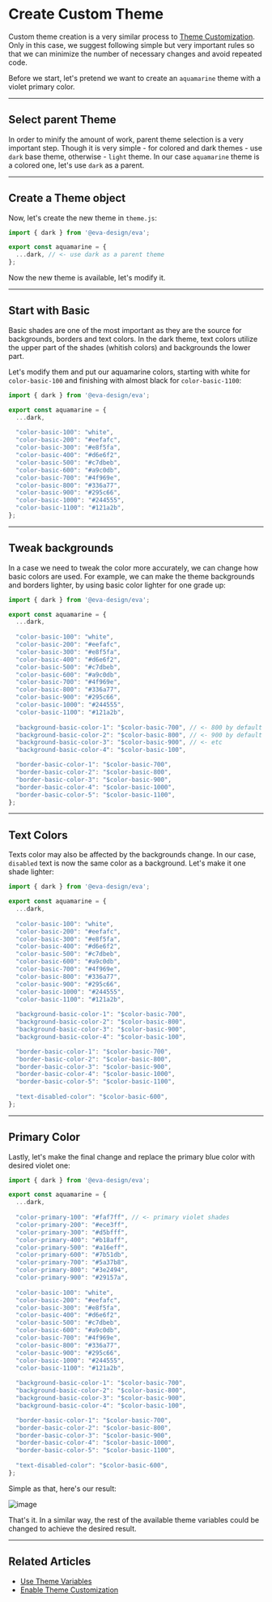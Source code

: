 # Create Custom Theme

Custom theme creation is a very similar process to [Theme Customization](docs/design-system/enable-customizable-theme).
Only in this case, we suggest following simple but very important rules so that we can minimize the number of necessary changes 
and avoid repeated code.

Before we start, let's pretend we want to create an `aquamarine` theme with a violet primary color. 
<hr>

## Select parent Theme

In order to minify the amount of work, parent theme selection is a very important step.
Though it is very simple - for colored and dark themes - use `dark` base theme, otherwise - `light` theme.
In our case `aquamarine` theme is a colored one, let's use `dark` as a parent.

<hr>

## Create a Theme object

Now, let's create the new theme in `theme.js`:

```js
import { dark } from '@eva-design/eva';

export const aquamarine = {
  ...dark, // <- use dark as a parent theme
};

```

Now the new theme is available, let's modify it.
<hr>

## Start with Basic

Basic shades are one of the most important as they are the source for backgrounds, borders and text colors.
In the dark theme, text colors utilize the upper part of the shades (whitish colors)
and backgrounds the lower part.

Let's modify them and put our aquamarine colors, starting with white for `color-basic-100` and finishing with almost black
for `color-basic-1100`:

```js
import { dark } from '@eva-design/eva';

export const aquamarine = {
  ...dark,
  
  "color-basic-100": "white",
  "color-basic-200": "#eefafc",
  "color-basic-300": "#e8f5fa",
  "color-basic-400": "#d6e6f2",
  "color-basic-500": "#c7dbeb",
  "color-basic-600": "#a9c0db",
  "color-basic-700": "#4f969e",
  "color-basic-800": "#336a77",
  "color-basic-900": "#295c66",
  "color-basic-1000": "#244555",
  "color-basic-1100": "#121a2b",
};
```

<hr>

## Tweak backgrounds

In a case we need to tweak the color more accurately, we can change how basic colors are used.
For example, we can make the theme backgrounds and borders lighter, by using basic color lighter for one grade up:  

```js
import { dark } from '@eva-design/eva';

export const aquamarine = {
  ...dark,
  
  "color-basic-100": "white",
  "color-basic-200": "#eefafc",
  "color-basic-300": "#e8f5fa",
  "color-basic-400": "#d6e6f2",
  "color-basic-500": "#c7dbeb",
  "color-basic-600": "#a9c0db",
  "color-basic-700": "#4f969e",
  "color-basic-800": "#336a77",
  "color-basic-900": "#295c66",
  "color-basic-1000": "#244555",
  "color-basic-1100": "#121a2b",
  
  "background-basic-color-1": "$color-basic-700", // <- 800 by default
  "background-basic-color-2": "$color-basic-800", // <- 900 by default
  "background-basic-color-3": "$color-basic-900", // <- etc
  "background-basic-color-4": "$color-basic-100",

  "border-basic-color-1": "$color-basic-700",
  "border-basic-color-2": "$color-basic-800",
  "border-basic-color-3": "$color-basic-900",
  "border-basic-color-4": "$color-basic-1000",
  "border-basic-color-5": "$color-basic-1100",
};

```

<hr>

## Text Colors

Texts color may also be affected by the backgrounds change. In our case, `disabled` text is now the same
color as a background. Let's make it one shade lighter: 

```js
import { dark } from '@eva-design/eva';

export const aquamarine = {
  ...dark,
  
  "color-basic-100": "white",
  "color-basic-200": "#eefafc",
  "color-basic-300": "#e8f5fa",
  "color-basic-400": "#d6e6f2",
  "color-basic-500": "#c7dbeb",
  "color-basic-600": "#a9c0db",
  "color-basic-700": "#4f969e",
  "color-basic-800": "#336a77",
  "color-basic-900": "#295c66",
  "color-basic-1000": "#244555",
  "color-basic-1100": "#121a2b",
  
  "background-basic-color-1": "$color-basic-700",
  "background-basic-color-2": "$color-basic-800",
  "background-basic-color-3": "$color-basic-900",
  "background-basic-color-4": "$color-basic-100",

  "border-basic-color-1": "$color-basic-700",
  "border-basic-color-2": "$color-basic-800",
  "border-basic-color-3": "$color-basic-900",
  "border-basic-color-4": "$color-basic-1000",
  "border-basic-color-5": "$color-basic-1100",
  
  "text-disabled-color": "$color-basic-600",
};
```

<hr>

## Primary Color

Lastly, let's make the final change and replace the primary blue color with desired violet one:

```js
import { dark } from '@eva-design/eva';

export const aquamarine = {
  ...dark,
  
  "color-primary-100": "#faf7ff", // <- primary violet shades
  "color-primary-200": "#ece3ff",
  "color-primary-300": "#d5bfff",
  "color-primary-400": "#b18aff",
  "color-primary-500": "#a16eff",
  "color-primary-600": "#7b51db",
  "color-primary-700": "#5a37b8",
  "color-primary-800": "#3e2494",
  "color-primary-900": "#29157a",
  
  "color-basic-100": "white",
  "color-basic-200": "#eefafc",
  "color-basic-300": "#e8f5fa",
  "color-basic-400": "#d6e6f2",
  "color-basic-500": "#c7dbeb",
  "color-basic-600": "#a9c0db",
  "color-basic-700": "#4f969e",
  "color-basic-800": "#336a77",
  "color-basic-900": "#295c66",
  "color-basic-1000": "#244555",
  "color-basic-1100": "#121a2b",
  
  "background-basic-color-1": "$color-basic-700",
  "background-basic-color-2": "$color-basic-800",
  "background-basic-color-3": "$color-basic-900",
  "background-basic-color-4": "$color-basic-100",

  "border-basic-color-1": "$color-basic-700",
  "border-basic-color-2": "$color-basic-800",
  "border-basic-color-3": "$color-basic-900",
  "border-basic-color-4": "$color-basic-1000",
  "border-basic-color-5": "$color-basic-1100",
  
  "text-disabled-color": "$color-basic-600",
};

```
Simple as that, here's our result:

![image](assets/images/articles/design-system/aquamarine-theme.png)

That's it. In a similar way, the rest of the available theme variables could be changed to achieve the desired result.

<hr>

## Related Articles

- [Use Theme Variables](docs/design-system/use-theme-variables)
- [Enable Theme Customization](docs/design-system/enable-customizable-theme)
